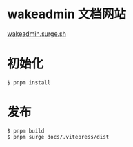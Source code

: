 # wakeadmin 文档网站

[wakeadmin.surge.sh](https://wakeadmin.surge.sh/mapp/index.html)

# 初始化

```
$ pnpm install
```

# 发布

```shell
$ pnpm build
$ pnpm surge docs/.vitepress/dist
```
